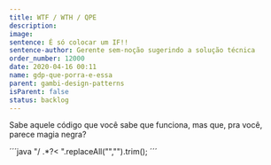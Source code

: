 ```yaml
---
title: WTF / WTH / QPE
description:
image:
sentence: É só colocar um IF!!
sentence-author: Gerente sem-noção sugerindo a solução técnica
order_number: 12000
date: 2020-04-16 00:11
name: gdp-que-porra-e-essa
parent: gambi-design-patterns
isParent: false
status: backlog
---
```

Sabe aquele código que você sabe que funciona, mas que, pra você, parece magia negra?

´´´java
"/ .*?<  ".replaceAll("","").trim();
´´´
